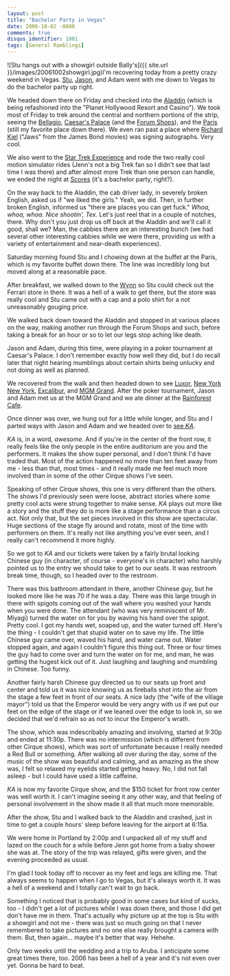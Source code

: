 ```yaml
---
layout: post
title: "Bachelor Party in Vegas"
date: 2006-10-02 -0800
comments: true
disqus_identifier: 1081
tags: [General Ramblings]
---
```

![Stu hangs out with a showgirl outside
Bally's]({{ site.url }}/images/20061002showgirl.jpg)I'm
recovering today from a pretty crazy weekend in Vegas.
[Stu](http://www.stuartthompson.net),
[Jason](http://www.meyercentral.com/), and Adam went with me down to
Vegas to do the bachelor party up right.

 We headed down there on Friday and checked into the
[Aladdin](http://www.aladdincasino.com/) (which is being refashioned
into the "Planet Hollywood Resort and Casino"). We took most of Friday
to trek around the central and northern portions of the strip, seeing
the [Bellagio](http://www.bellagio.com/), [Caesar's
Palace](http://www.harrahs.com/casinos/caesars-palace/hotel-casino/property-home.shtml)
(and the [Forum
Shops](http://www.harrahs.com/casinos/caesars-palace/casino-misc/the-forum-shops-detail.html)),
and the
[Paris](https://www.harrahs.com/casinos/paris-las-vegas/hotel-casino/property-home.shtml)
(still my favorite place down there). We even ran past a place where
[Richard Kiel](http://us.imdb.com/name/nm0001423/) ("Jaws" from the
James Bond movies) was signing autographs. Very cool.

 We also went to the [Star Trek Experience](http://startrekexp.com/) and
rode the two really cool motion simulator rides (Jenn's not a big Trek
fan so I didn't see that last time I was there) and after almost more
Trek than one person can handle, we ended the night at
[Scores](http://www.scoreslasvegas.com) (it's a bachelor party,
right?).

 On the way back to the Aladdin, the cab driver lady, in severely broken
English, asked us if "we liked the girls." Yeah, we did. Then, in
further broken English, informed us "there are places you can get fuck."
*Whoa, whoa, whoa. Nice shootin', Tex.* Let's just reel that in a couple
of notches, there. Why don't you just drop us off back at the Aladdin
and we'll call it good, shall we? Man, the cabbies there are an
interesting bunch (we had several other interesting cabbies while we
were there, providing us with a variety of entertainment and near-death
experiences).

 Saturday morning found Stu and I chowing down at the buffet at the
Paris, which is my favorite buffet down there. The line was incredibly
long but moved along at a reasonable pace.

 After breakfast, we walked down to the
[Wynn](http://www.wynnlasvegas.com/) so Stu could check out the Ferrari
store in there. It was a hell of a walk to get there, but the store was
really cool and Stu came out with a cap and a polo shirt for a not
unreasonably gouging price.

 We walked back down toward the Aladdin and stopped in at various places
on the way, making another run through the Forum Shops and such, before
taking a break for an hour or so to let our legs stop aching like
death.

 Jason and Adam, during this time, were playing in a poker tournament at
Caesar's Palace. I don't remember exactly how well they did, but I do
recall later that night hearing mumblings about certain shirts being
unlucky and not doing as well as planned.

 We recovered from the walk and then headed down to see
[Luxor](http://www.luxor.com/), [New York New
York](http://www.nynyhotelcasino.com),
[Excalibur](http://www.excalibur.com/), and [MGM
Grand](http://www.mgmgrand.com/). After the poker tournament, Jason and
Adam met us at the MGM Grand and we ate dinner at the [Rainforest
Cafe](http://www.mgmgrand.com/dining/rainforest-cafe.aspx).

 Once dinner was over, we hung out for a little while longer, and Stu
and I parted ways with Jason and Adam and we headed over to [see
*KA*](/archive/2006/09/22/going-to-k%c3%80-at-mgm-grand.aspx).

 *KA* is, in a word, *awesome*. And if you're in the center of the front
row, it really feels like the only people in the entire auditorium are
you and the performers. It makes the show super personal, and I don't
think I'd have traded that. Most of the action happened no more than ten
feet away from me - less than that, most times - and it really made me
feel much more involved than in some of the other Cirque shows I've
seen.

 Speaking of other Cirque shows, this one is very different than the
others. The shows I'd previously seen were loose, abstract stories where
some pretty cool acts were strung together to make sense. *KA* plays out
more like a story and the stuff they do is more like a stage performance
than a circus act. Not only that, but the set pieces involved in this
show are spectacular. Huge sections of the stage fly around and rotate,
most of the time with performers on them. It's really not like anything
you've ever seen, and I really can't recommend it more highly.

 So we got to *KA* and our tickets were taken by a fairly brutal looking
Chinese guy (in character, of course - everyone's in character) who
harshly pointed us to the entry we should take to get to our seats. It
was restroom break time, though, so I headed over to the restroom.

 There was this bathroom attendant in there, another Chinese guy, but he
looked more like he was 70 if he was a day. There was this large trough
in there with spigots coming out of the wall where you washed your hands
when you were done. The attendant (who was very reminiscent of Mr.
Miyagi) turned the water on for you by waving his hand over the spigot.
Pretty cool. I got my hands wet, soaped up, and the water turned off.
Here's the thing - I couldn't get that stupid water on to save my life.
The little Chinese guy came over, waved his hand, and water came out.
Water stopped again, and again I couldn't figure this thing out. Three
or four times the guy had to come over and turn the water on for me, and
man, he was getting the hugest kick out of it. Just laughing and
laughing and mumbling in Chinese. Too funny.

 Another fairly harsh Chinese guy directed us to our seats up front and
center and told us it was nice knowing us as fireballs shot into the air
from the stage a few feet in front of our seats. A nice lady (the "wife
of the village mayor") told us that the Emperor would be very angry with
us if we put our feet on the edge of the stage or if we leaned over the
edge to look in, so we decided that we'd refrain so as not to incur the
Emperor's wrath.

 The show, which was indescribably amazing and involving, started at
9:30p and ended at 11:30p. There was no intermission (which is different
from other Cirque shows), which was sort of unfortunate because I really
needed a Red Bull or something. After walking all over during the day,
some of the music of the show was beautiful and calming, and as amazing
as the show was, I felt so relaxed my eyelids started getting heavy. No,
I did not fall asleep - but I could have used a little caffeine.

 *KA* is now my favorite Cirque show, and the $150 ticket for front row
center was well worth it. I can't imagine seeing it any other way, and
that feeling of personal involvement in the show made it all that much
more memorable.

 After the show, Stu and I walked back to the Aladdin and crashed, just
in time to get a couple hours' sleep before leaving for the airport at
6:15a.

 We were home in Portland by 2:00p and I unpacked all of my stuff and
lazed on the couch for a while before Jenn got home from a baby shower
she was at. The story of the trip was relayed, gifts were given, and the
evening proceeded as usual.

 I'm glad I took today off to recover as my feet and legs are killing
me. That always seems to happen when I go to Vegas, but it's always
worth it. It was a hell of a weekend and I totally can't wait to go
back.

 Something I noticed that is probably good in some cases but kind of
sucks, too - I didn't get a lot of pictures while I was down there, and
those I did get don't have me in them. That's actually why picture up at
the top is Stu with a showgirl and not me - there was just so much going
on that I never remembered to take pictures and no one else really
brought a camera with them. But, then again... maybe it's better that
way. Hehehe.

 Only two weeks until the wedding and a trip to Aruba. I anticipate some
great times there, too. 2006 has been a hell of a year and it's not even
over yet. Gonna be hard to beat.
